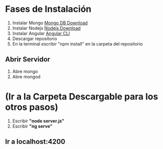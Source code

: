 # Fases de Instalación

1. Instalar Mongo [Mongo DB Download](https://www.mongodb.com/download-center/community)
2. Instalar Nodejs [Nodejs Download](https://nodejs.org/es/download/)
3. Instalar Angular [Angular CLI](https://cli.angular.io)
4. Descargar repositorio
5. En la terminal escribir "npm install" en la carpeta del repositorio

## Abrir Servidor

1. Abre mongo
2. Abre mongod

# (Ir a la Carpeta Descargable para los otros pasos)

1. Escribir **"node server.js"**
2. Escribir **"ng serve"**

## Ir a localhost:4200
